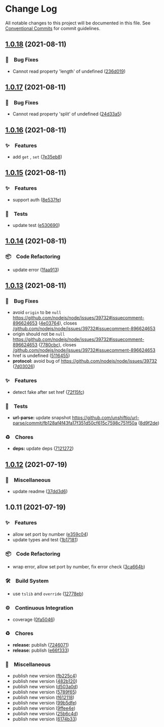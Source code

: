 # Change Log

All notable changes to this project will be documented in this file.
See [Conventional Commits](https://conventionalcommits.org) for commit guidelines.

## [1.0.18](https://github.com/bluelovers/lazy-url/compare/lazy-url@1.0.17...lazy-url@1.0.18) (2021-08-11)


### 🐛　Bug Fixes

* Cannot read property 'length' of undefined ([236d019](https://github.com/bluelovers/lazy-url/commit/236d019c102a1a4173eed566f79b82a38e2891c2))





## [1.0.17](https://github.com/bluelovers/lazy-url/compare/lazy-url@1.0.16...lazy-url@1.0.17) (2021-08-11)


### 🐛　Bug Fixes

* Cannot read property 'split' of undefined ([24d33a5](https://github.com/bluelovers/lazy-url/commit/24d33a553f8784772aac3f5d35715aba23518978))





## [1.0.16](https://github.com/bluelovers/lazy-url/compare/lazy-url@1.0.15...lazy-url@1.0.16) (2021-08-11)


### ✨　Features

* add `get` , `set` ([7e35eb8](https://github.com/bluelovers/lazy-url/commit/7e35eb804b120bd62eec235df76a9a1bbe802b71))





## [1.0.15](https://github.com/bluelovers/lazy-url/compare/lazy-url@1.0.14...lazy-url@1.0.15) (2021-08-11)


### ✨　Features

* support auth ([8e537fe](https://github.com/bluelovers/lazy-url/commit/8e537fe258660844f5b22d2abd5306ef91feb0ea))


### 🚨　Tests

* update test ([e530690](https://github.com/bluelovers/lazy-url/commit/e53069062dfde7e9b34fc2326370c36887e336e5))





## [1.0.14](https://github.com/bluelovers/lazy-url/compare/lazy-url@1.0.13...lazy-url@1.0.14) (2021-08-11)


### 📦　Code Refactoring

* update error ([1faa913](https://github.com/bluelovers/lazy-url/commit/1faa91392e2fc910990f89f65030b87d9ee2fce1))





## [1.0.13](https://github.com/bluelovers/lazy-url/compare/lazy-url@1.0.12...lazy-url@1.0.13) (2021-08-11)


### 🐛　Bug Fixes

* avoid `origin` to be `null` https://github.com/nodejs/node/issues/39732#issuecomment-896624653 ([4e03764](https://github.com/bluelovers/lazy-url/commit/4e03764c00aa5535685694e7a1f0ff84c9f2023f)), closes [/github.com/nodejs/node/issues/39732#issuecomment-896624653](https://github.com//github.com/nodejs/node/issues/39732/issues/issuecomment-896624653)
* origin should not be `null` https://github.com/nodejs/node/issues/39732#issuecomment-896624653 ([7780cbc](https://github.com/bluelovers/lazy-url/commit/7780cbc06691ec7242846c38d399cc96c3d1ef2a)), closes [/github.com/nodejs/node/issues/39732#issuecomment-896624653](https://github.com//github.com/nodejs/node/issues/39732/issues/issuecomment-896624653)
* href is undefined ([5116455](https://github.com/bluelovers/lazy-url/commit/511645592f06a693f2c22c3ef8c91c3a92421a20))
* **protocol:** avoid bug of https://github.com/nodejs/node/issues/39732 ([7d03026](https://github.com/bluelovers/lazy-url/commit/7d03026e1cab6a052a09b2dccfcbd2fde8ce0001))


### ✨　Features

* detect fake after set href ([72f15fc](https://github.com/bluelovers/lazy-url/commit/72f15fc191cb8e45924d00439ecfc719a71e7c46))


### 🚨　Tests

* **url-parse:** update snapshot https://github.com/unshiftio/url-parse/commit/fb128af4f43fa17f351d50cf615c7598c751f50a ([8d9f2de](https://github.com/bluelovers/lazy-url/commit/8d9f2dedc2cd4fdc5ea56de2d6c9bf75fbd86d5c))


### ♻️　Chores

* **deps:** update deps ([7121272](https://github.com/bluelovers/lazy-url/commit/7121272f8d583583863a843926b0fedea17061d2))





## [1.0.12](https://github.com/bluelovers/lazy-url/compare/lazy-url@1.0.11...lazy-url@1.0.12) (2021-07-19)


### 🔖　Miscellaneous

* update readme ([37dd3d6](https://github.com/bluelovers/lazy-url/commit/37dd3d6666d08cd73caea346cb29168500ebe697))





## 1.0.11 (2021-07-19)


### ✨　Features

* allow set port by number ([e359c04](https://github.com/bluelovers/lazy-url/commit/e359c0445bc41b1411075d45238d54d91f56dc0d))
* update types and test ([1b17181](https://github.com/bluelovers/lazy-url/commit/1b17181f1bdadf510d264be62d2a971eda5c154e))


### 📦　Code Refactoring

* wrap error, allow set port by number, fix error check ([3ca664b](https://github.com/bluelovers/lazy-url/commit/3ca664b83aa59ffb924d0bd05edc81bb529c7bf4))


### 🛠　Build System

* use `tslib` and `override` ([12778eb](https://github.com/bluelovers/lazy-url/commit/12778ebc485801e5c45c87f4cccf12ad33b56a7a))


### ⚙️　Continuous Integration

* coverage ([0fa5046](https://github.com/bluelovers/lazy-url/commit/0fa50463f4c274d4d7791b6fc1ce59eb45ecba42))


### ♻️　Chores

* **release:** publish ([7246071](https://github.com/bluelovers/lazy-url/commit/7246071743d7540aa4f29209f40072e728c11480))
* **release:** publish ([e66f333](https://github.com/bluelovers/lazy-url/commit/e66f3331417e4a77ee6e18d4677b95684637a50b))


### 🔖　Miscellaneous

* publish new version ([fb225c4](https://github.com/bluelovers/lazy-url/commit/fb225c4b5a70f5c2cfb17941b575e3f3e5a068c3))
* publish new version ([482b120](https://github.com/bluelovers/lazy-url/commit/482b1208c29d95ac6d5fd4654804919999e1f056))
* publish new version ([d503a0d](https://github.com/bluelovers/lazy-url/commit/d503a0d666af25889c41c61d089b8d031f42bc97))
* publish new version ([5789f65](https://github.com/bluelovers/lazy-url/commit/5789f65dbd732d0ab4bd6428d61a3583708e6c5a))
* publish new version ([f612118](https://github.com/bluelovers/lazy-url/commit/f612118fc0c8416f1f1bae8d0221c3bb4d2b6fa4))
* publish new version ([99b5dfe](https://github.com/bluelovers/lazy-url/commit/99b5dfe70b8c02ded7099f2067651538475b87eb))
* publish new version ([9ffee4e](https://github.com/bluelovers/lazy-url/commit/9ffee4e03fce907cef9e78f8b9320220979e9d85))
* publish new version ([25b6c4d](https://github.com/bluelovers/lazy-url/commit/25b6c4d7c3b499a2dd57b18385c73bb963c98b0a))
* publish new version ([6174b33](https://github.com/bluelovers/lazy-url/commit/6174b33ff0f0c3f9d6257a9e1543331e2aa27dc2))

